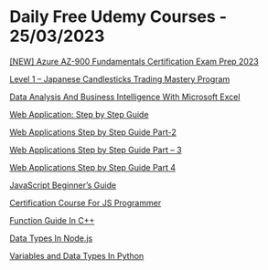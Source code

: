 # Daily Free Udemy Courses - 25/03/2023

[[NEW] Azure AZ-900 Fundamentals Certification Exam Prep 2023](https://www.udemy.com/course/az-900-ultimate-certification-guide-for-azure-fundamentals/?couponCode=ED120103EC2CACD16C20)
[Level 1 – Japanese Candlesticks Trading Mastery Program](https://www.udemy.com/course/level-1-japanese-candlesticks-trading-mastery-program/?couponCode=TRADINGL1)
[Data Analysis And Business Intelligence With Microsoft Excel](https://www.udemy.com/course/microsoft-excel-business-intelligence/?couponCode=POWER-XL-MAR-23)
[Web Application: Step by Step Guide](https://www.udemy.com/course/web-applications-part-1/?couponCode=49A0AF50E6C70D2D17AF)
[Web Applications Step by Step Guide Part-2](https://www.udemy.com/course/web-applications-step-by-step-guide-part-2/?couponCode=FE88882F6980BBA768F2)
[Web Applications Step by Step Guide Part – 3](https://www.udemy.com/course/web-applications-step-by-step-guide-part-3/?couponCode=BDFBE46D463F825CD1D5)
[Web Applications Step by Step Guide Part 4](https://www.udemy.com/course/web-applications-step-by-step-guide-part-4/?couponCode=770949AD565966A7E891)
[JavaScript Beginner’s Guide](https://www.udemy.com/course/the-complete-javascript-course-zero-to-mastery/?couponCode=C47B75F09C76A62F532D)
[Certification Course For JS Programmer](https://www.udemy.com/course/the-ultimate-javascript-course-beginner-to-advanced/?couponCode=780E6D917BEC765496D4)
[Function Guide In C++](https://www.udemy.com/course/the-ultimate-c-course-learn-from-scratch/?couponCode=244E446606D97436EC14)
[Data Types In Node.js](https://www.udemy.com/course/nodejs-crash-course/?couponCode=1DB8BA89E1FD0FD23E2E)
[Variables and Data Types In Python](https://www.udemy.com/course/the-ultimate-python-bootcamp-learn-from-scratch/?couponCode=0B1CE5C54DBF847FB187)
